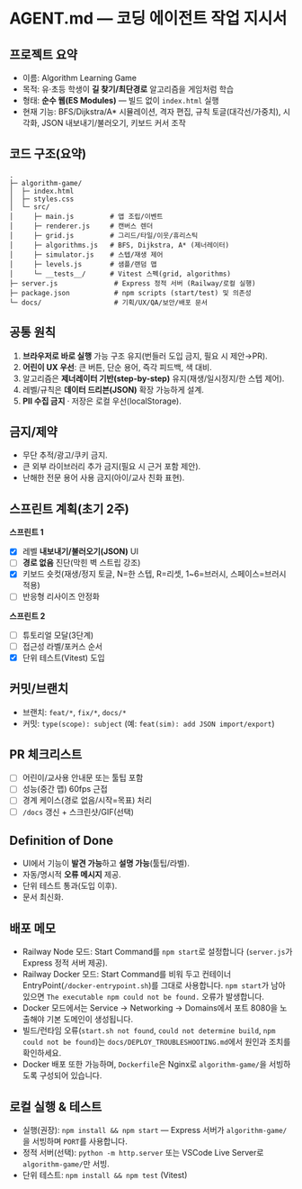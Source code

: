 
# AGENT.md — 코딩 에이전트 작업 지시서

## 프로젝트 요약
- 이름: Algorithm Learning Game
- 목적: 유·초등 학생이 **길 찾기/최단경로** 알고리즘을 게임처럼 학습
- 형태: **순수 웹(ES Modules)** — 빌드 없이 `index.html` 실행
- 현재 기능: BFS/Dijkstra/A* 시뮬레이션, 격자 편집, 규칙 토글(대각선/가중치), 시각화, JSON 내보내기/불러오기, 키보드 커서 조작

## 코드 구조(요약)
```
.
├─ algorithm-game/
│  ├─ index.html
│  ├─ styles.css
│  └─ src/
│     ├─ main.js         # 앱 조립/이벤트
│     ├─ renderer.js     # 캔버스 렌더
│     ├─ grid.js         # 그리드/타일/이웃/휴리스틱
│     ├─ algorithms.js   # BFS, Dijkstra, A* (제너레이터)
│     ├─ simulator.js    # 스텝/재생 제어
│     ├─ levels.js       # 샘플/랜덤 맵
│     └─ __tests__/      # Vitest 스펙(grid, algorithms)
├─ server.js              # Express 정적 서버 (Railway/로컬 실행)
├─ package.json           # npm scripts (start/test) 및 의존성
└─ docs/                  # 기획/UX/QA/보안/배포 문서
```

## 공통 원칙
1. **브라우저로 바로 실행** 가능 구조 유지(번들러 도입 금지, 필요 시 제안→PR).
2. **어린이 UX 우선**: 큰 버튼, 단순 용어, 즉각 피드백, 색 대비.
3. 알고리즘은 **제너레이터 기반(step-by-step)** 유지(재생/일시정지/한 스텝 제어).
4. 레벨/규칙은 **데이터 드리븐(JSON)** 확장 가능하게 설계.
5. **PII 수집 금지** · 저장은 로컬 우선(localStorage).

## 금지/제약
- 무단 추적/광고/쿠키 금지.
- 큰 외부 라이브러리 추가 금지(필요 시 근거 포함 제안).
- 난해한 전문 용어 사용 금지(아이/교사 친화 표현).

## 스프린트 계획(초기 2주)
**스프린트 1**
- [x] 레벨 **내보내기/불러오기(JSON)** UI
- [ ] **경로 없음** 진단(막힌 벽 스트립 강조)
- [x] 키보드 숏컷(재생/정지 토글, N=한 스텝, R=리셋, 1~6=브러시, 스페이스=브러시 적용)
- [ ] 반응형 리사이즈 안정화

**스프린트 2**
- [ ] 튜토리얼 모달(3단계)
- [ ] 접근성 라벨/포커스 순서
- [x] 단위 테스트(Vitest) 도입

## 커밋/브랜치
- 브랜치: `feat/*`, `fix/*`, `docs/*`
- 커밋: `type(scope): subject` (예: `feat(sim): add JSON import/export`)

## PR 체크리스트
- [ ] 어린이/교사용 안내문 또는 툴팁 포함
- [ ] 성능(중간 맵) 60fps 근접
- [ ] 경계 케이스(경로 없음/시작=목표) 처리
- [ ] `/docs` 갱신 + 스크린샷/GIF(선택)

## Definition of Done
- UI에서 기능이 **발견 가능**하고 **설명 가능**(툴팁/라벨).
- 자동/명시적 **오류 메시지** 제공.
- 단위 테스트 통과(도입 이후).
- 문서 최신화.

## 배포 메모
- Railway Node 모드: Start Command를 `npm start`로 설정합니다 (`server.js`가 Express 정적 서버 제공).
- Railway Docker 모드: Start Command를 비워 두고 컨테이너 EntryPoint(`/docker-entrypoint.sh`)를 그대로 사용합니다. `npm start`가 남아 있으면 `The executable npm could not be found.` 오류가 발생합니다.
- Docker 모드에서는 Service → Networking → Domains에서 포트 8080을 노출해야 기본 도메인이 생성됩니다.
- 빌드/런타임 오류(`start.sh not found`, `could not determine build`, `npm could not be found`)는 `docs/DEPLOY_TROUBLESHOOTING.md`에서 원인과 조치를 확인하세요.
- Docker 배포 또한 가능하며, `Dockerfile`은 Nginx로 `algorithm-game/`을 서빙하도록 구성되어 있습니다.

## 로컬 실행 & 테스트
- 실행(권장): `npm install && npm start` — Express 서버가 `algorithm-game/`을 서빙하며 `PORT`를 사용합니다.
- 정적 서버(선택): `python -m http.server` 또는 VSCode Live Server로 `algorithm-game/`만 서빙.
- 단위 테스트: `npm install && npm test` (Vitest)
